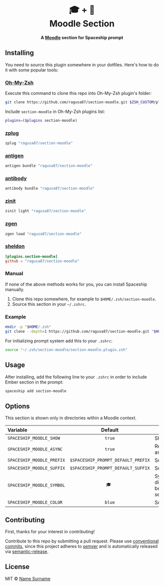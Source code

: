 <h1 align="center">
  🎓 + 🚀
  <br>Moodle Section<br>
</h1>

<h4 align="center">
  A <a href="https://moodle.org" target="_blank">Moodle</a> section for Spaceship prompt
</h4>

## Installing

You need to source this plugin somewhere in your dotfiles. Here's how to do it with some popular tools:

### [Oh-My-Zsh]

Execute this command to clone this repo into Oh-My-Zsh plugin's folder:

```zsh
git clone https://github.com/ragusa87/section-moodle.git $ZSH_CUSTOM/plugins/section-moodle
```

Include `section-moodle` in Oh-My-Zsh plugins list:

```zsh
plugins=($plugins section-moodle)
```

### [zplug]

```zsh
zplug "ragusa87/section-moodle"
```

### [antigen]

```zsh
antigen bundle "ragusa87/section-moodle"
```

### [antibody]

```zsh
antibody bundle "ragusa87/section-moodle"
```

### [zinit]

```zsh
zinit light "ragusa87/section-moodle"
```

### [zgen]

```zsh
zgen load "ragusa87/section-moodle"
```

### [sheldon]

```toml
[plugins.section-moodle]
github = "ragusa87/section-moodle"
```

### Manual

If none of the above methods works for you, you can install Spaceship manually.

1. Clone this repo somewhere, for example to `$HOME/.zsh/section-moodle`.
2. Source this section in your `~/.zshrc`.

### Example

```zsh
mkdir -p "$HOME/.zsh"
git clone --depth=1 https://github.com/ragusa87/section-moodle.git "$HOME/.zsh/section-moodle"
```

For initializing prompt system add this to your `.zshrc`:

```zsh title=".zshrc"
source "~/.zsh/section-moodle/section-moodle.plugin.zsh"
```

## Usage

After installing, add the following line to your `.zshrc` in order to include Ember section in the prompt:

```zsh
spaceship add section-moodle
```

## Options

This section is shown only in directories within a Moodle context.

| Variable                   |              Default               | Meaning                             |
|:---------------------------|:----------------------------------:|-------------------------------------|
| `SPACESHIP_MOODLE_SHOW`    |               `true`               | Show section                        |
| `SPACESHIP_MOODLE_ASYNC`   |               `true`               | Render section asynchronously       |
| `SPACESHIP_MOODLE_PREFIX`  | `$SPACESHIP_PROMPT_DEFAULT_PREFIX` | Section's prefix                    |
| `SPACESHIP_MOODLE_SUFFIX`  | `$SPACESHIP_PROMPT_DEFAULT_SUFFIX` | Section's suffix                    |
| `SPACESHIP_MOODLE_SYMBOL`  |               `🎓 `                | Symbol displayed before the section |
| `SPACESHIP_MOODLE_COLOR`   |               `blue`               | Section's color                     |

## Contributing

First, thanks for your interest in contributing!

Contribute to this repo by submitting a pull request. Please use [conventional commits](https://www.conventionalcommits.org/), since this project adheres to [semver](https://semver.org/) and is automatically released via [semantic-release](https://github.com/semantic-release/semantic-release).

## License

MIT © [Name Surname](http://yourwebsite.com)

<!-- References -->

[Oh-My-Zsh]: https://ohmyz.sh/
[zplug]: https://github.com/zplug/zplug
[antigen]: https://antigen.sharats.me/
[antibody]: https://getantibody.github.io/
[zinit]: https://github.com/zdharma/zinit
[zgen]: https://github.com/tarjoilija/zgen
[sheldon]: https://sheldon.cli.rs/
